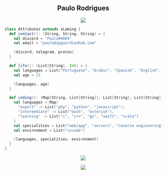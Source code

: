 <h2 align="center">Paulo Rodrigues</h2>
<p align="center">
    <img src="https://komarev.com/ghpvc/?username=xlaming&style=for-the-badge" />
</p>

```scala
class Attributes extends xLaming {
  def contact(): (String, String, String) = {
    val discord = "Paulo#0069"
    val email = "paulo@ipguardianhub.com"

    (discord, telegram, proton)
  }

  def life(): (List[String], Int) = {
    val languages = List("Portuguese", "Arabic", "Spanish", "English", "Italian")
    val age = 23

    (languages, age)
  }

  def coding(): (Map[String, List[String]], List[String], List[String]) = {
    val languages = Map(
      "expert" -> List("php", "python", "javascript"),
      "intermediate" -> List("bash", "asterisk"),
      "learning" -> List("c", "c++", "go", "swift", "scala")
    )
    val specialities = List("web/app", "servers", "reverse engineering")
    val environment = List("vscode")

    (languages, specialities, environment)
  }
}


```

<p align="center">
    <img src="https://github-readme-stats.vercel.app/api?username=xlaming&theme=dracula&show_icons=true" />
</p>

<p align="center">
    <img src="https://github-readme-stats.vercel.app/api/top-langs/?username=xlaming&theme=dracula&layout=donut">
</p>

